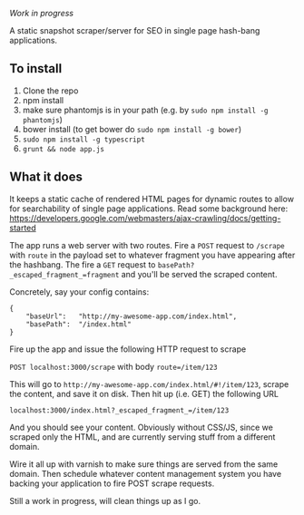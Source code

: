 *Work in progress*

A static snapshot scraper/server for SEO in single page hash-bang applications.

## To install

1. Clone the repo
1. npm install
1. make sure phantomjs is in your path (e.g. by `sudo npm install -g phantomjs`)
1. bower install (to get bower do `sudo npm install -g bower`)
1. `sudo npm install -g typescript`
1. `grunt && node app.js`

## What it does

It keeps a static cache of rendered HTML pages for dynamic routes to allow for searchability of
single page applications. Read some background here: https://developers.google.com/webmasters/ajax-crawling/docs/getting-started

The app runs a web server with two routes. Fire a `POST` request to `/scrape` with `route` in the payload set to
whatever fragment you have appearing after the hashbang. The fire a `GET` request to `basePath?_escaped_fragment_=fragment`
and you'll be served the scraped content.

Concretely, say your config contains:

```
{
	"baseUrl":   "http://my-awesome-app.com/index.html",
	"basePath":  "/index.html"
}
```

Fire up the app and issue the following HTTP request to scrape

`POST localhost:3000/scrape` with body `route=/item/123`

This will go to `http://my-awesome-app.com/index.html/#!/item/123`, scrape the content, and save it on disk.
Then hit up (i.e. GET) the following URL

`localhost:3000/index.html?_escaped_fragment_=/item/123`

And you should see your content. Obviously without CSS/JS, since we scraped only the HTML, and are
currently serving stuff from a different domain.

Wire it all up with varnish to make sure things are served from the same domain. Then schedule
whatever content management system you have backing your application to fire POST scrape requests.

Still a work in progress, will clean things up as I go. 
